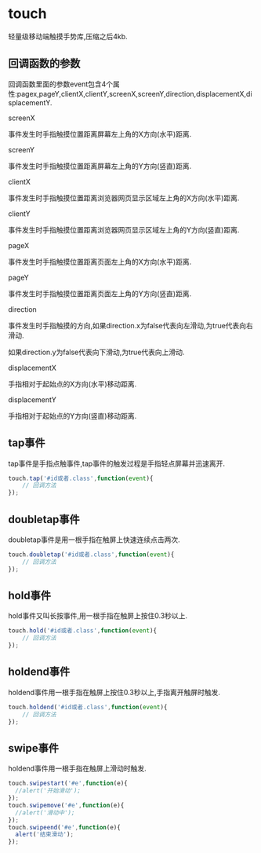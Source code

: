 # touch
轻量级移动端触摸手势库,压缩之后4kb.

## 回调函数的参数
回调函数里面的参数event包含4个属性:pagex,pageY,clientX,clientY,screenX,screenY,direction,displacementX,displacementY.

screenX

事件发生时手指触摸位置距离屏幕左上角的X方向(水平)距离.

screenY

事件发生时手指触摸位置距离屏幕左上角的Y方向(竖直)距离.

clientX

事件发生时手指触摸位置距离浏览器网页显示区域左上角的X方向(水平)距离.

clientY

事件发生时手指触摸位置距离浏览器网页显示区域左上角的Y方向(竖直)距离.

pageX

事件发生时手指触摸位置距离页面左上角的X方向(水平)距离.

pageY

事件发生时手指触摸位置距离页面左上角的Y方向(竖直)距离.

direction

事件发生时手指触摸的方向,如果direction.x为false代表向左滑动,为true代表向右滑动.

如果direction.y为false代表向下滑动,为true代表向上滑动.

displacementX

手指相对于起始点的X方向(水平)移动距离.

displacementY

手指相对于起始点的Y方向(竖直)移动距离.

## tap事件
tap事件是手指点触事件,tap事件的触发过程是手指轻点屏幕并迅速离开.

```javascript
touch.tap('#id或者.class',function(event){
	// 回调方法
});
```

## doubletap事件
doubletap事件是用一根手指在触屏上快速连续点击两次.

```javascript
touch.doubletap('#id或者.class',function(event){
	// 回调方法
});
```

## hold事件
hold事件又叫长按事件,用一根手指在触屏上按住0.3秒以上.

```javascript
touch.hold('#id或者.class',function(event){
	// 回调方法
});
```

## holdend事件
holdend事件用一根手指在触屏上按住0.3秒以上,手指离开触屏时触发.

```javascript
touch.holdend('#id或者.class',function(event){
	// 回调方法
});
```

## swipe事件
holdend事件用一根手指在触屏上滑动时触发.

```javascript
touch.swipestart('#e',function(e){
  //alert('开始滑动');
});
touch.swipemove('#e',function(e){
  //alert('滑动中');
});
touch.swipeend('#e',function(e){
  alert('结束滑动');
});
```